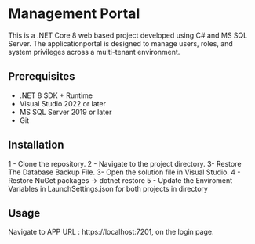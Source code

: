 Management Portal
=================

This is a .NET Core 8 web based project developed using C# and MS SQL Server. The applicationportal is designed to manage users, roles, and system privileges across a multi-tenant environment.

## Prerequisites

- .NET 8 SDK + Runtime
- Visual Studio 2022 or later
- MS SQL Server 2019 or later
- Git


## Installation

1 - Clone the repository.
2 - Navigate to the project directory.
3- Restore The Database Backup File.
3- Open the solution file in Visual Studio.
4 - Restore NuGet packages
    -> dotnet restore
5 - Update the Enviroment Variables in LaunchSettings.json for both projects in directory

## Usage

Navigate to APP URL : https://localhost:7201, on the login page.